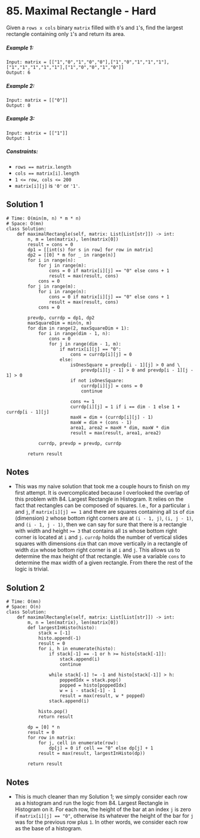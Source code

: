 # 85. Maximal Rectangle - Hard

Given a `rows x cols` binary `matrix` filled with `0`'s and `1`'s, find the largest rectangle containing only `1`'s and return its area.

##### Example 1:

```
Input: matrix = [["1","0","1","0","0"],["1","0","1","1","1"],["1","1","1","1","1"],["1","0","0","1","0"]]
Output: 6
```

##### Example 2:

```
Input: matrix = [["0"]]
Output: 0
```

##### Example 3:

```
Input: matrix = [["1"]]
Output: 1
```

##### Constraints:

- `rows == matrix.length`
- `cols == matrix[i].length`
- `1 <= row, cols <= 200`
- `matrix[i][j]` is `'0'` or `'1'`.

## Solution 1

```
# Time: O(min(m, n) * m * n)
# Space: O(mn)
class Solution:
    def maximalRectangle(self, matrix: List[List[str]]) -> int:
        n, m = len(matrix), len(matrix[0])
        result = cons = 0
        dp1 = [[int(s) for s in row] for row in matrix]
        dp2 = [[0] * m for _ in range(n)]
        for i in range(n):
            for j in range(m):
                cons = 0 if matrix[i][j] == "0" else cons + 1
                result = max(result, cons)
            cons = 0
        for j in range(m):
            for i in range(n):
                cons = 0 if matrix[i][j] == "0" else cons + 1
                result = max(result, cons)
            cons = 0
        
        prevdp, currdp = dp1, dp2
        maxSquareDim = min(n, m)
        for dim in range(2, maxSquareDim + 1):
            for i in range(dim - 1, n):
                cons = 0
                for j in range(dim - 1, m):
                    if matrix[i][j] == "0":
                        cons = currdp[i][j] = 0
                    else:
                        isOnesSquare = prevdp[i - 1][j] > 0 and \
                            prevdp[i][j - 1] > 0 and prevdp[i - 1][j - 1] > 0
                        if not isOnesSquare:
                            currdp[i][j] = cons = 0
                            continue
                            
                        cons += 1
                        currdp[i][j] = 1 if i == dim - 1 else 1 + currdp[i - 1][j]
                        maxH = dim + (currdp[i][j] - 1)
                        maxW = dim + (cons - 1)
                        area1, area2 = maxH * dim, maxW * dim
                        result = max(result, area1, area2)
                    
            currdp, prevdp = prevdp, currdp
        
        return result
```

## Notes
- This was my naive solution that took me a couple hours to finish on my first attempt. It is overcomplicated because I overlooked the overlap of this problem with 84. Largest Rectangle in Histogram. It relies on the fact that rectangles can be composed of squares. I.e., for a particular `i` and `j`, if `matrix[i][j] == 1` and there are squares containing all `1`s of `dim` (dimension) `2` whose bottom right corners are at `(i - 1, j)`, `(i, j - 1)`, and `(i - 1, j - 1)`, then we can say for sure that there is a rectangle with width and height `>= 3` that contains all `1`s whose bottom right corner is located at `i` and `j`. `currdp` holds the number of vertical slides squares with dimensions `dim` that can move vertically in a rectangle of width `dim` whose bottom right corner is at `i` and `j`. This allows us to determine the max height of that rectangle. We use a variable `cons` to determine the max width of a given rectangle. From there the rest of the logic is trivial.

## Solution 2

```
# Time: O(mn)
# Space: O(n)
class Solution:
    def maximalRectangle(self, matrix: List[List[str]]) -> int:
        m, n = len(matrix), len(matrix[0])
        def largestInHisto(histo):
            stack = [-1]
            histo.append(-1)
            result = 0
            for i, h in enumerate(histo):
                if stack[-1] == -1 or h >= histo[stack[-1]]:
                    stack.append(i)
                    continue
                
                while stack[-1] != -1 and histo[stack[-1]] > h:
                    poppedIdx = stack.pop()
                    popped = histo[poppedIdx]
                    w = i - stack[-1] - 1
                    result = max(result, w * popped)
                stack.append(i)
                
            histo.pop()
            return result
        
        dp = [0] * n
        result = 0
        for row in matrix:
            for j, cell in enumerate(row):
                dp[j] = 0 if cell == "0" else dp[j] + 1
            result = max(result, largestInHisto(dp))
        
        return result
```

## Notes
- This is much cleaner than my Solution 1; we simply consider each row as a histogram and run the logic from 84. Largest Rectangle in Histogram on it. For each row, the height of the bar at an index `j` is zero if `matrix[i][j] == "0"`, otherwise its whatever the height of the bar for `j` was for the previous row plus `1`. In other words, we consider each row as the base of a histogram.